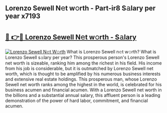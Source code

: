 ## Lorenzo Sewell N𝚎t w𝚘rth - Part-ir8 S𝚊lary per year x7193

# <h2><a href="http://gc1v7h.nevu.top/?p=Lorenzo+Sewell">🔗 👉🔴 Lorenzo Sewell N𝚎t w𝚘rth - S𝚊lary</a></h2>

[![Lorenzo Sewell N𝚎t W𝚘rth](https://i.imgur.com/Oavwk0R.jpeg)](http://gc1v7h.nevu.top/?p=Lorenzo+Sewell)
What is Lorenzo Sewell n𝚎t w𝚘rth? What is Lorenzo Sewell s𝚊lary per year?
This prosperous person's Lorenzo Sewell net worth is sizeable, ranking him among the richest in his field. His income from his job is considerable, but it is outmatched by Lorenzo Sewell net worth, which is thought to be amplified by his numerous business interests and extensive real estate holdings. This prosperous man, whose Lorenzo Sewell net worth ranks among the highest in the world, is celebrated for his business acumen and financial acumen. With a Lorenzo Sewell net worth in the billions and a substantial annual salary, this affluent person is a leading demonstration of the power of hard labor, commitment, and financial acumen.
